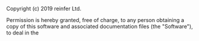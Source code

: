Copyright (c) 2019 reinfer Ltd.

Permission is hereby granted, free of charge, to any person obtaining a copy
of this software and associated documentation files (the "Software"), to deal
in the